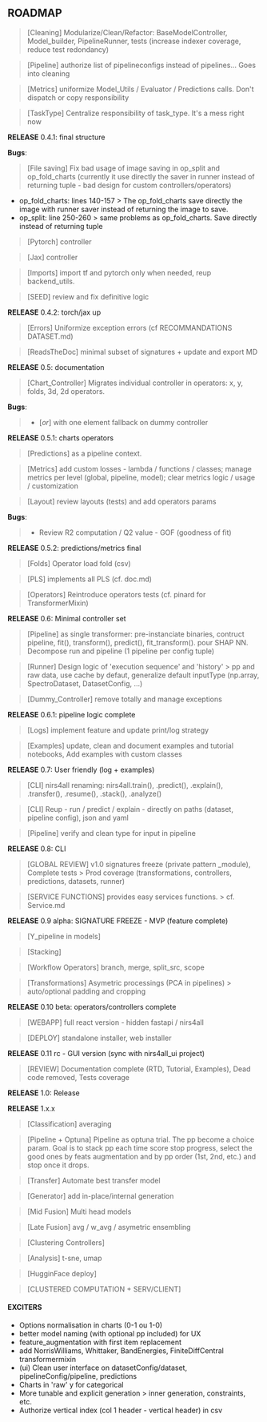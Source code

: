 ## ROADMAP ##


> [Cleaning] Modularize/Clean/Refactor: BaseModelController, Model_builder, PipelineRunner, tests (increase indexer coverage, reduce test redondancy)

> [Pipeline] authorize list of pipelineconfigs instead of pipelines... Goes into cleaning

> [Metrics] uniformize Model_Utils / Evaluator / Predictions calls. Don't dispatch or copy responsibility

> [TaskType] Centralize responsibility of task_type. It's a mess right now


**RELEASE** 0.4.1: final structure



**Bugs**:
> [File saving] Fix bad usage of image saving in op_split and op_fold_charts (currently it use directly the saver in runner instead of returning tuple - bad design for custom controllers/operators)
- op_fold_charts:
  lines 140-157 > The op_fold_charts save directly the image with runner saver instead of returning the image to save.
- op_split:
  line 250-260 > same problems as op_fold_charts. Save directly instead of returning tuple

> [Pytorch] controller

> [Jax] controller

> [Imports] import tf and pytorch only when needed, reup backend_utils.

> [SEED] review and fix definitive logic

**RELEASE** 0.4.2: torch/jax up



> [Errors] Uniformize exception errors (cf RECOMMANDATIONS DATASET.md)

> [ReadsTheDoc] minimal subset of signatures + update and export MD

**RELEASE** 0.5: documentation



> [Chart_Controller] Migrates individual controller in operators: x, y, folds, 3d, 2d operators.

**Bugs**:
>   - [_or_] with one element fallback on dummy controller

**RELEASE** 0.5.1: charts operators



> [Predictions] as a pipeline context.

> [Metrics] add custom losses - lambda / functions / classes; manage metrics per level (global, pipeline, model); clear metrics logic / usage / customization

> [Layout] review layouts (tests) and add operators params

**Bugs**:
>   - Review R2 computation / Q2 value - GOF (goodness of fit)

**RELEASE** 0.5.2: predictions/metrics final



> [Folds] Operator load fold (csv)

> [PLS] implements all PLS (cf. doc.md)

> [Operators] Reintroduce operators tests (cf. pinard for TransformerMixin)

**RELEASE** 0.6: Minimal controller set



> [Pipeline] as single transformer: pre-instanciate binaries, contruct pipeline, fit(), transform(), predict(), fit_transform(). pour SHAP NN. Decompose run and pipeline (1 pipeline per config tuple)

> [Runner] Design logic of 'execution sequence' and 'history' > pp and raw data, use cache by defaut, generalize default inputType (np.array, SpectroDataset, DatasetConfig, ...)

> [Dummy_Controller] remove totally and manage exceptions

**RELEASE** 0.6.1: pipeline logic complete



> [Logs] implement feature and update print/log strategy

> [Examples] update, clean and document examples and tutorial notebooks, Add examples with custom classes

**RELEASE** 0.7: User friendly (log + examples)

> [CLI] nirs4all renaming: nirs4all.train(), .predict(), .explain(), .transfer(), .resume(), .stack(), .analyze()

> [CLI]  Reup - run / predict / explain - directly on paths (dataset, pipeline config), json and yaml

> [Pipeline] verify and clean type for input in pipeline

**RELEASE** 0.8: CLI



> [GLOBAL REVIEW] v1.0 signatures freeze (private pattern _module), Complete tests > Prod coverage (transformations, controllers, predictions, datasets, runner)

> [SERVICE FUNCTIONS] provides easy services functions. > cf. Service.md

**RELEASE**  0.9 alpha: SIGNATURE FREEZE - MVP (feature complete)



> [Y_pipeline in models]

> [Stacking]

> [Workflow Operators] branch, merge, split_src, scope

> [Transformations] Asymetric processings (PCA in pipelines) > auto/optional padding and cropping

**RELEASE** 0.10 beta: operators/controllers complete



> [WEBAPP] full react version - hidden fastapi / nirs4all

> [DEPLOY] standalone installer, web installer

**RELEASE** 0.11 rc - GUI version (sync with nirs4all_ui project)



> [REVIEW] Documentation complete (RTD, Tutorial, Examples), Dead code removed, Tests coverage

**RELEASE** 1.0: Release



**RELEASE** 1.x.x

> [Classification] averaging

> [Pipeline + Optuna] Pipeline as optuna trial. The pp become a choice param. Goal is to stack pp each time score stop progress, select the good ones by feats augmentation and by pp order (1st, 2nd, etc.) and stop once it drops.

> [Transfer] Automate best transfer model

> [Generator] add in-place/internal generation

> [Mid Fusion] Multi head models

> [Late Fusion] avg / w_avg / asymetric ensembling

> [Clustering Controllers]

> [Analysis] t-sne, umap

> [HugginFace deploy]

> [CLUSTERED COMPUTATION + SERV/CLIENT]

#### EXCITERS ####
- Options normalisation in charts (0-1 ou 1-0)
- better model naming (with optional pp included) for UX
- feature_augmentation with first item replacement
- add NorrisWilliams, Whittaker, BandEnergies, FiniteDiffCentral transformermixin
- (ui) Clean user interface on datasetConfig/dataset, pipelineConfig/pipeline, predictions
- Charts in 'raw' y for categorical
- More tunable and explicit generation > inner generation, constraints, etc.
- Authorize vertical index (col 1 header - vertical header) in csv
